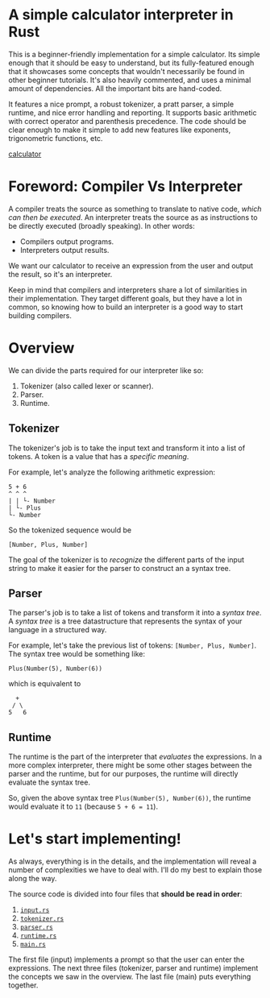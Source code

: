 # A simple calculator interpreter in Rust
This is a beginner-friendly implementation for a simple calculator. Its simple enough that it should be easy to understand, but its fully-featured enough that it showcases some concepts that wouldn't necessarily be found in other beginner tutorials. It's also heavily commented, and uses a minimal amount of dependencies. All the important bits are hand-coded.

It features a nice prompt, a robust tokenizer, a pratt parser, a simple runtime, and nice error handling and reporting. It supports basic arithmetic with correct operator and parenthesis precedence. The code should be clear enough to make it simple to add new features like exponents, trigonometric functions, etc.

[calculator](https://asciinema.org/a/546659?autoplay=1)

# Foreword: Compiler Vs Interpreter
A compiler treats the source as something to translate to native code, *which can then be executed*. An interpreter treats the source as as instructions to be directly executed (broadly speaking). In other words:
* Compilers output programs.
* Interpreters output results.

We want our calculator to receive an expression from the user and output the result, so it's an interpreter. 

Keep in mind that compilers and interpreters share a lot of similarities in their implementation. They target different goals, but they have a lot in common, so knowing how to build an interpreter is a good way to start building compilers.

# Overview
We can divide the parts required for our interpreter like so:
1. Tokenizer (also called lexer or scanner).
2. Parser.
3. Runtime.

## Tokenizer
The tokenizer's job is to take the input text and transform it into a list of tokens. A token is a value that has a *specific meaning*. 

For example, let's analyze the following arithmetic expression:
```
5 + 6
^ ^ ^
| | └- Number
| └- Plus
└- Number
```
So the tokenized sequence would be
```
[Number, Plus, Number]
```

The goal of the tokenizer is to *recognize* the different parts of the input string to make it easier for the parser to construct an a syntax tree.

## Parser
The parser's job is to take a list of tokens and transform it into a *syntax tree*. A *syntax tree* is a tree datastructure that represents the syntax of your language in a structured way.

For example, let's take the previous list of tokens: `[Number, Plus, Number]`. The syntax tree would be something like:
```
Plus(Number(5), Number(6))
```
which is equivalent to
```
  +
 / \
5   6
```

## Runtime
The runtime is the part of the interpreter that *evaluates* the expressions. In a more complex interpreter, there might be some other stages between the parser and the runtime, but for our purposes, the runtime will directly evaluate the syntax tree.

So, given the above syntax tree `Plus(Number(5), Number(6))`, the runtime would evaluate it to `11` (because `5 + 6 = 11`).

# Let's start implementing!
As always, everything is in the details, and the implementation will reveal a number of complexities we have to deal with. I'll do my best to explain those along the way.

The source code is divided into four files that **should be read in order**:
1. [`input.rs`](src/main.rs)
2. [`tokenizer.rs`](src/tokenizer.rs)
3. [`parser.rs`](src/parser.rs)
4. [`runtime.rs`](src/runtime.rs)
5. [`main.rs`](src/main.rs)

The first file (input) implements a prompt so that the user can enter the expressions. The next three files (tokenizer, parser and runtime) implement the concepts we saw in the overview. The last file (main) puts everything together.